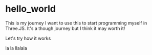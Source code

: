# hello_world
This is my journey
I want to use this to start programming myself in Three.JS. It's a though journey but I think it may worth it!

Let's try how it works

la
la
llalala
